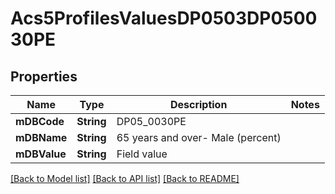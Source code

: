 # Acs5ProfilesValuesDP0503DP050030PE

## Properties
Name | Type | Description | Notes
------------ | ------------- | ------------- | -------------
**mDBCode** | **String** | DP05_0030PE | 
**mDBName** | **String** | 65 years and over- Male (percent) | 
**mDBValue** | **String** | Field value | 

[[Back to Model list]](../README.md#documentation-for-models) [[Back to API list]](../README.md#documentation-for-api-endpoints) [[Back to README]](../README.md)


